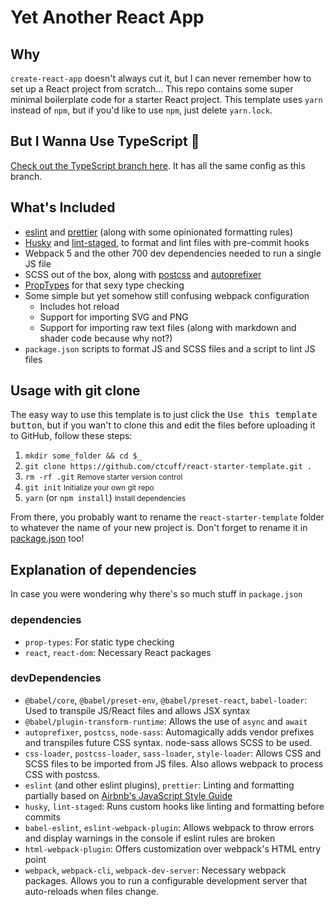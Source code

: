 # Yet Another React App

## Why
`create-react-app` doesn't always cut it, but I can never remember how to set up a React project from scratch... This repo contains some super minimal boilerplate code for a starter React project. This template uses `yarn` instead of `npm`, but if you'd like to use `npm`, just delete `yarn.lock`.

## But I Wanna Use TypeScript 🤬
[Check out the TypeScript branch here](https://github.com/ctcuff/react-starter-template/tree/typescript). It has all the same config as this branch.

## What's Included
- [eslint](https://github.com/eslint/eslint) and [prettier](https://github.com/prettier/prettier) (along with some opinionated formatting rules)
- [Husky](https://github.com/typicode/husky) and [lint-staged](https://github.com/okonet/lint-staged), to format and lint files with pre-commit hooks
- Webpack 5 and the other 700 dev dependencies needed to run a single JS file
- SCSS out of the box, along with [postcss](https://github.com/postcss/postcss) and [autoprefixer](https://github.com/postcss/autoprefixer)
- [PropTypes](https://reactjs.org/docs/typechecking-with-proptypes.html) for that sexy type checking
- Some simple but yet somehow still confusing webpack configuration
    - Includes hot reload
    - Support for importing SVG and PNG
    - Support for importing raw text files (along with markdown and shader code because why not?)
- `package.json` scripts to format JS and SCSS files and a script to lint JS files

## Usage with git clone
The easy way to use this template is to just click the <kbd>Use this template button</kbd>, but if you wan't to clone this and edit the files before uploading it to GitHub, follow these steps:
1. `mkdir some_folder && cd $_`
2. `git clone https://github.com/ctcuff/react-starter-template.git .`
3. `rm -rf .git` <small>Remove starter version control</small>
4. `git init` <small>Initialize your own git repo</small>
5. `yarn` (or `npm install`) <small>Install dependencies</small>

From there, you probably want to rename the `react-starter-template` folder to whatever the name of your new project is. Don't forget to rename it in [package.json](https://github.com/ctcuff/react-starter-template/blob/master/package.json#L2) too!

## Explanation of dependencies
In case you were wondering why there's so much stuff in `package.json`
### dependencies
- `prop-types`: For static type checking
- `react`, `react-dom`:  Necessary React packages

### devDependencies
- `@babel/core`, `@babel/preset-env`, `@babel/preset-react`, `babel-loader`: Used to transpile JS/React files and allows JSX syntax
- `@babel/plugin-transform-runtime`: Allows the use of `async` and `await`
- `autoprefixer`, `postcss`, `node-sass`: Automagically adds vendor prefixes and transpiles future CSS syntax. node-sass allows SCSS to be used.
- `css-loader`, `postcss-loader`, `sass-loader`, `style-loader`: Allows CSS and SCSS files to be imported from JS files. Also allows webpack to process CSS with postcss.
- `eslint` (and other eslint plugins), `prettier`: Linting and formatting partially based on [Airbnb's JavaScript Style Guide](https://github.com/airbnb/javascript)
- `husky`, `lint-staged`: Runs custom hooks like linting and formatting before commits
- `babel-eslint`, `eslint-webpack-plugin`: Allows webpack to throw errors and display warnings in the console if eslint rules are broken
- `html-webpack-plugin`: Offers customization over webpack's HTML entry point
- `webpack`, `webpack-cli`, `webpack-dev-server`: Necessary webpack packages. Allows you to run a configurable development server that auto-reloads when files change.
